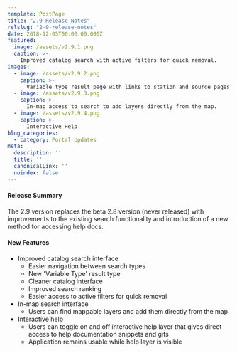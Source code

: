 ```yaml
---
template: PostPage
title: "2.9 Release Notes"
relslug: "2-9-release-notes"
date: 2018-12-05T00:00:00.000Z
featured:
  image: /assets/v2.9.1.png
  caption: >-
    Improved catalog search with active filters for quick removal.
images:
  - image: /assets/v2.9.2.png
    caption: >-
      Variable type result page with links to station and source pages for closer data investigation and access.
  - image: /assets/v2.9.3.png
    caption: >-
      In-map access to search to add layers directly from the map.
  - image: /assets/v2.9.4.png
    caption: >-
      Interactive Help
blog_categories:
  - category: Portal Updates
meta:
  description: ''
  title: ''
  canonicalLink: ''
  noindex: false
---
```

#### Release Summary

The 2.9 version replaces the beta 2.8 version (never released) with improvements to the existing search functionality and introduction of a new method for accessing help docs.


#### New Features

*  Improved catalog search interface
    *  Easier navigation between search types
    *  New 'Variable Type' result type
    *  Cleaner catalog interface
    *  Improved search ranking
    *  Easier access to active filters for quick removal
*  In-map search interface
    *  Users can find mappable layers and add them directly from the map
*  Interactive help
    *  Users can toggle on and off interactive help layer that gives direct access to help documentation snippets and gifs
    *  Application remains usable while help layer is visible
